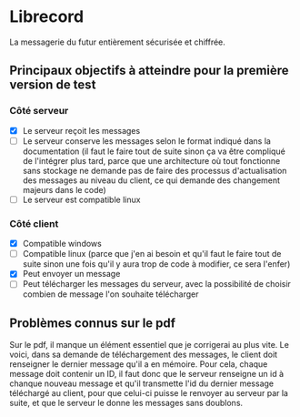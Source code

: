 # Librecord
La messagerie du futur entièrement sécurisée et chiffrée.

## Principaux objectifs à atteindre pour la première version de test

### Côté serveur

 - [x] Le serveur reçoit les messages
 - [ ] Le serveur conserve les messages selon le format indiqué dans la documentation (il faut le faire tout de suite sinon ça va être compliqué de l'intégrer plus tard, parce que une architecture où tout fonctionne sans stockage ne demande pas de faire des processus d'actualisation des messages au niveau du client, ce qui demande des changement majeurs dans le code)
 - [ ] Le serveur est compatible linux

### Côté client

 - [x] Compatible windows
 - [ ] Compatible linux (parce que j'en ai besoin et qu'il faut le faire tout de suite sinon une fois qu'il y aura trop de code à modifier, ce sera l'enfer)
 - [x] Peut envoyer un message
 - [ ] Peut télécharger les messages du serveur, avec la possibilité de choisir combien de message l'on souhaite télécharger

## Problèmes connus sur le pdf

Sur le pdf, il manque un élément essentiel que je corrigerai au plus vite.
Le voici, dans sa demande de téléchargement des messages, le client doit renseigner le dernier message qu'il a en mémoire. Pour cela, chaque message doit contenir un ID, il faut donc que le serveur renseigne un id à chanque nouveau message et qu'il transmette l'id du dernier message téléchargé au client, pour que celui-ci puisse le renvoyer au serveur par la suite, et que le serveur le donne les messages sans doublons.

